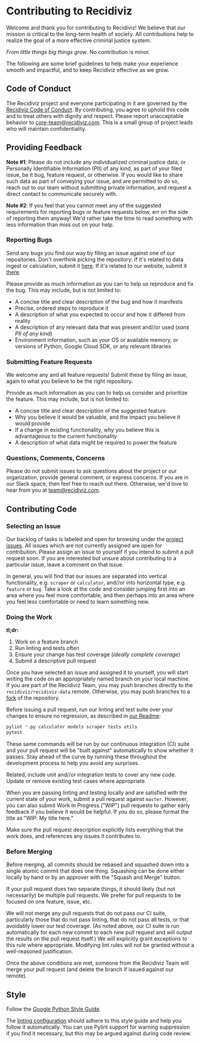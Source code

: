 # Contributing to Recidiviz

Welcome and thank you for contributing to Recidiviz! We believe that our mission
is critical to the long-term health of society. All contributions help to
realize the goal of a more effective criminal justice system.

_From little things big things grow_. No contribution is minor.

The following are some brief guidelines to help make your experience smooth and
impactful, and to keep Recidiviz effective as we grow.

## Code of Conduct

The Recidiviz project and everyone participating in it are governed by the 
[Recidiviz Code of Conduct](CODE_OF_CONDUCT.md). By contributing, you agree to
uphold this code and to treat others with dignity and respect. Please report
unacceptable behavior to [core-team@recidiviz.com](mailto:core-team@recidiviz.com).
This is a small group of project leads who will maintain confidentiality.

## Providing Feedback

**Note #1**: Please do not include any individualized criminal justice data, or
Personally Identifiable Information (PII) of any kind, as part of your filed
issue, be it bug, feature request, or otherwise. If you would like to share
such data as part of conveying your issue, and are permitted to do so, reach out
to our team without submitting private information, and request a direct contact
to communicate securely with.

**Note #2**: If you feel that you cannot meet any of the suggested requirements
for reporting bugs or feature requests below, err on the side of reporting them
anyway! We'd rather take the time to read something with less information than
miss out on your help.

### Reporting Bugs

Send any bugs you find our way by filing an issue against one of our 
repositories. Don't overthink picking the repository: if it's related to data
ingest or calculation, submit it [here](https://github.com/Recidiviz/recidiviz-data/issues).
If it's related to our website, submit it [there](https://github.com/Recidiviz/recidiviz.com/issues).

Please provide as much information as you can to help us reproduce and fix the 
bug. This may include, but is not limited to:

* A concise title and clear description of the bug and how it manifests
* Precise, ordered steps to reproduce it
* A description of what you expected to occur and how it differed from reality
* A description of any relevant data that was present and//or used (_sans PII of
any kind_)
* Environment information, such as your OS or available memory, or versions of 
Python, Google Cloud SDK, or any relevant libraries

### Submitting Feature Requests

We welcome any and all feature requests! Submit these by filing an issue, again
to what you believe to be the right repository.

Provide as much information as you can to help us consider and prioritize the
feature. This may include, but is not limited to:

* A concise title and clear description of the suggested feature
* Why you believe it would be valuable, and the impact you believe it would
provide
* If a change in existing functionality, why you believe this is advantageous to
the current functionality
* A description of what data might be required to power the feature

### Questions, Comments, Concerns

Please do not submit issues to ask questions about the project or our
organization, provide general comment, or express concerns. If you are in our
Slack space, then feel free to reach out there. Otherwise, we'd love to hear
from you at [team@recidiviz.com](mailto:team@recidiviz.com).

## Contributing Code

### Selecting an Issue

Our backlog of tasks is labeled and open for browsing under the [project issues](https://github.com/Recidiviz/recidiviz-data/issues).
All issues which are not currently assigned are open for contribution. Please
assign an issue to yourself if you intend to submit a pull request soon. If you
are interested but unsure about contributing to a particular issue, leave a
comment on that issue.

In general, you will find that our issues are separated into vertical
functionality, e.g. `scraper` or `calculator`, and//or into horizontal type,
e.g. `feature` or `bug`. Take a look at the code and consider jumping first
into an area where you feel more comfortable, and then perhaps into an area
where you feel less comfortable or need to learn something new.

### Doing the Work

**tl;dr:**
1. Work on a feature branch
1. Run linting and tests often
1. Ensure your change has test coverage (_ideally complete coverage_)
1. Submit a descriptive pull request

Once you have selected an issue and assigned it to yourself, you will start
writing the code on an appropriately named branch on your local machine. If you
are part of the Recidiviz Team, you may push branches directly to the 
`recidiviz/recidiviz-data` remote. Otherwise, you may push branches to a [fork](https://help.github.com/articles/fork-a-repo/)
of the repository.

Before issuing a pull request, run our linting and test suite over your changes
to ensure no regression, as described in [our Readme](README.md):
```bash
pylint *.py calculator models scraper tests utils
pytest
```

These same commands will be run by our continuous integration (CI) suite and 
your pull request will be "built against" automatically to show whether it 
passes. Stay ahead of the curve by running these throughout the development
process to help you avoid any surprises.

Related, include unit and//or integration tests to cover any new code. Update or
remove existing test cases where appropriate.

When you are passing linting and testing locally and are satisfied with the
current state of your work, submit a pull request against `master`. However,
you can also submit Work In Progress ("WIP") pull requests to gather early
feedback if you believe it would be helpful. If you do so, please format the
title as "WIP: My title here."

Make sure the pull request description explicitly lists everything that the work
does, and references any issues it contributes to. 

### Before Merging

Before merging, all commits should be rebased and squashed down into a single
atomic commit that does one thing. Squashing can be done either locally by hand
or by an approver with the "Squash and Merge" button. 

If your pull request does two separate things, it should likely (but not 
necessarily) be multiple pull requests. We prefer for pull requests to be
focused on one feature, issue, etc.

We will not merge any pull requests that do not pass our CI suite, particularly
those that do not pass linting, that do not pass all tests, or that avoidably
lower our test coverage. (As noted above, our CI suite is run automatically for
each new commit to each new pull request and will output the results on the pull
request itself.) We will explicitly grant exceptions to this rule where
appropriate. Modifying lint rules will not be granted without a well-reasoned
justification. 

Once the above conditions are met, someone from the Recidiviz Team will merge
your pull request (and delete the branch if issued against our remote).

## Style

Follow the [Google Python Style Guide](https://google.github.io/styleguide/pyguide.html).

The [linting configuration](.pylintrc) should adhere to this style guide and
help you follow it automatically. You can use Pylint support for warning
suppression if you find it necessary, but this may be argued against during
code review. 
